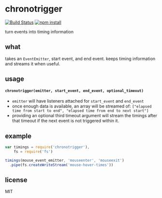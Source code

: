 chronotrigger
=============

[![Build Status](http://img.shields.io/travis/jarofghosts/chronotrigger.svg?style=flat)](https://travis-ci.org/jarofghosts/chronotrigger)
[![npm install](http://img.shields.io/npm/dm/chronotrigger.svg?style=flat)](https://www.npmjs.org/package/chronotrigger)

turn events into timing information

## what

takes an `EventEmitter`, start event, and end event. keeps timing information
and streams it when useful.

## usage 

#### `chronotrigger(emitter, start_event, end_event, optional_timeout)`

* `emitter` will have listeners attached for `start_event` and `end_event`
* once enough data is available, an array will be streamed of:
`["elapsed time from start to end", "elapsed time from end to next start"]`
* providing an optional third timeout argument will stream the timings after
that timeout if the next event is not triggered within it.

## example

```js
var timings = require('chronotrigger'),
    fs = require('fs')

timings(mouse_event_emitter, 'mouseenter', 'mouseexit')
  .pipe(fs.createWriteStream('mouse-hover-times'))
```

## license

MIT
